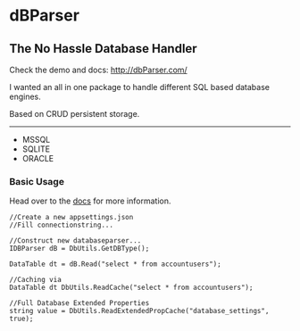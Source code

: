 # dBParser
## The No Hassle Database Handler

Check the demo and docs: http://dbParser.com/

I wanted an all in one package to handle different SQL based database engines.

Based on CRUD persistent storage.

- - - -

* MSSQL
* SQLITE
* ORACLE

### Basic Usage

Head over to the [docs](http://dbParser.com/) for more information.

    //Create a new appsettings.json
    //Fill connectionstring...
    
    //Construct new databaseparser...
    IDBParser dB = DbUtils.GetDBType();
    
    DataTable dt = dB.Read("select * from accountusers");
    
    //Caching via 
    DataTable dt DbUtils.ReadCache("select * from accountusers");
    
    //Full Database Extended Properties
    string value = DbUtils.ReadExtendedPropCache("database_settings", true);
